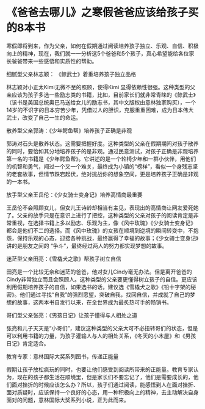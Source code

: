 # 《爸爸去哪儿》之寒假爸爸应该给孩子买的8本书

寒假即将到来，作为父亲，如何在假期通过阅读培养孩子独立、乐观、自信、积极向上的精神，现在，我们就一一分析这5个爸爸和5个孩子，真心希望能给各位家长爸爸带来一些感悟和实质性的帮助。 

细腻型父亲林志颖： 《鲸武士》着重培养孩子独立品格 

林志颖对小正太Kimi无微不至的照顾，使得Kimi 显得依赖性很强。这种类型的父亲应该为孩子多选一些励志类的书籍，比如，目前家长们就非常青睐的《鲸武士》（该书是美国总统奥巴马送给女儿的励志书，其中文版权由意林独家购买），一个14岁的不识字的日本穷苦少年，凭借过人的胆识，克服重重困难，成为日本伟大武士，改变了自己一生的命运。 

散养型父亲郭涛：《少年鳄鱼帮》培养孩子正确是非观 

郭涛对石头是散养状态。这需要把握好度。这种类型的父亲在假期期间对孩子散养的同时，要恰如其分地培养孩子的是非观。通过民意测试，对孩子正确是非观培养第一名的书籍是《少年鳄鱼帮》。它讲述的是一个轮椅少年和一群小伙伴，用他们的机智和勇气，闯过一个又一个难关，最终成为小镇的“榜样”，看似一个身残志坚的老套故事，但情节跌宕起伏，绝对挑战你的想象空间，更是培养孩子正确是非观的一本书。 

放手型父亲王岳伦：《少女骑士变身记》培养高情商最重要 

王岳伦不会照顾女儿，但女儿王诗龄却相当有主见，表现出的高情商让网友爱死她了。父亲的放手只是在意识上进行了把控，这种类型的父亲对孩子的阅读肯定是非常重视，在选择书籍上多以励志、乐观为主，像《风中玫瑰》《少女骑士变身记》都会是他们不二的选择。而《风中玫瑰》的女孩在顺境到逆境的瞬间转变中，不抱怨，保持乐观的心态，迎接各种挑战，最终赢得了幸福的故事；《少女骑士变身记》讲的是朋友之间的 “争斗”，最终经过两人的努力都实现梦想的故事。 

迷茫型父亲田亮：《雪橇犬之歌》帮孩子树立自信 

田亮是一个比较无奈和迷茫的爸爸，他对女儿Cindy毫无办法。但是离开爸爸的Cindy非常独立而且会照顾人。这种类型的父亲要更懂得树立孩子的自信。更应该利用假期培养孩子的自信，如果选书的话，建议选《雪橇犬之歌》《铅十字架的秘密》。他们通过寻找“自我”的强烈愿望，突破自我，找回自信，并成就了自己的梦想的故事，这两本书自发行以来，在全世界成为最炙热可手的畅销书。 

哥们型父亲张亮：《男孩日记》让孩子懂得与人相处之道 

张亮和儿子天天是“小哥们”，建议这种类型的父亲大可不必扭转哥们的状态，但是可以利用书籍的力量，为孩子灌输人与人的相处关系，《冬天的小木屋》和《男孩日记》肯定适合。 

教育专家：意林国际大奖系列图书，传递正能量 

假期让孩子放松疯玩的同时，也要让他们感受到阅读所带来的正能量。教育专家认为，现在的孩子都生活在顺境里，但是家长们不要忘记了，他们是需要成长的，他们面对挫折的时候应该怎么办？所以，孩子们通过阅读，能感悟到人在面对挫折、面对质疑时，应该保持一个良好的心态，用一种积极向上的精神，去主动解决自身面对的问题，意林国际大奖系列小说，正为此而来。